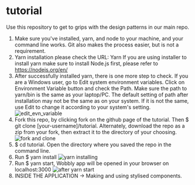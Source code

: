 # tutorial
Use this repository to get to grips with the design patterns in our main repo.

1. Make sure you've installed,  yarn, and node to your machine, and your command line works. Git also makes the process easier, but is not a requirement.
2. Yarn installation please check the URL: Yarn If you are using installer to install yarn make sure to install Node.js first, please refer to https://nodejs.org/en/
3. After successfully installed yarn, there is one more step to check. If you are a Windows user, go to Edit system environment variables. Click on Environment Variable button and check the Path. Make sure the path to yarn/bin is the same as your laptop/PC. The default setting of path after installation may not be the same as on your system. If it is not the same, use Edit to change it according to your system's setting.
![edit_evn_variable](https://user-images.githubusercontent.com/30422939/42356150-67e6dc74-8096-11e8-8415-57a53f279ae0.JPG)
4. Fork this repo, by clicking fork on the github page of the tutorial. Then $ git clone [your-username]/tutorial. Alternately, download the repo as a zip from your fork, then extract it to the directory of your choosing.
![fork and clone](https://user-images.githubusercontent.com/30422939/42356290-48a4d626-8097-11e8-87b0-bbb3a967275f.JPG)
5. $ cd tutorial. Open the directory where you saved the repo in the command line.
6. Run $ yarn install
![yarn installing](https://user-images.githubusercontent.com/30422939/42356292-4c18cd9e-8097-11e8-82ba-700134cdccca.JPG)
7. Run $ yarn start, Wobbly app will be opened in your browser on localhost:3000
![after yarn start](https://user-images.githubusercontent.com/30422939/42356295-4e476148-8097-11e8-9dfa-ea21dd35fbd6.JPG)
8. INSIDE THE APPLICATION → Making and using stylised components.





